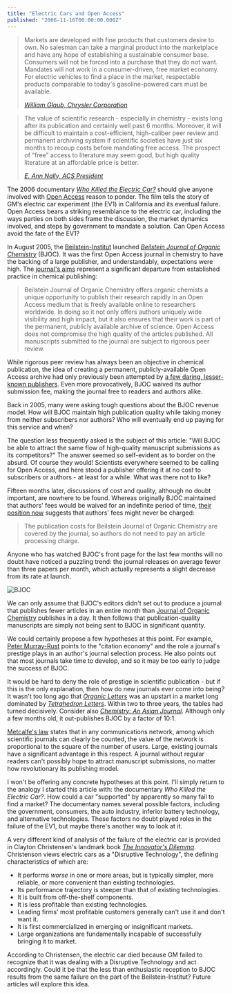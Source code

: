 ```yaml
---
title: "Electric Cars and Open Access"
published: "2006-11-16T00:00:00.000Z"
---
```


>Markets are developed with fine products that customers desire to own. No salesman can take a marginal product into the marketplace and have any hope of establishing a sustainable consumer base. Consumers will not be forced into a purchase that they do not want. Mandates will not work in a consumer-driven, free market economy. For electric vehicles to find a place in the market, respectable products comparable to today's gasoline-powered cars must be available.
>
><cite>[William Glaub, Chrysler Corporation](http://www.amazon.com/exec/obidos/tg/detail/-/0060521996/qid=1101756443/sr=8-1/ref=pd_ka_1/102-0228227-9568947?v=glance&amp;s=books&amp;n=507846)</cite>
    
>The value of scientific research - especially in chemistry - exists long after its publication and certainly well past 6 months. Moreover, it will be difficult to maintain a cost-efficient, high-caliber peer review and permanent archiving system if scientific societies have just six months to recoup costs before mandating free access. The prospect of “free” access to literature may seem good, but high quality literature at an affordable price is better.
>
><cite>[E. Ann Nally, ACS President](http://acswebcontent.acs.org/announcement/open_access.html)</cite>

The 2006 documentary <a href="http://www.sonyclassics.com/whokilledtheelectriccar/">*Who Killed the Electric Car?*</a> should give anyone involved with <a href="http://www.earlham.edu/~peters/fos/overview.htm">Open Access</a> reason to ponder. The film tells the story of GM's electric car experiment (the EV1) in California and its eventual failure. Open Access bears a striking resemblance to the electric car, including the ways parties on both sides frame the discussion, the market dynamics involved, and steps by government to mandate a solution. Can Open Access avoid the fate of the EV1?

In August 2005, the <a href="http://www.beilstein-institut.de/">Beilstein-Institut</a> launched <a href="http://bjoc.beilstein-journals.org/home/">*Beilstein Journal of Organic Chemistry*</a> (BJOC). It was the first Open Access journal in chemistry to have the backing of a large publisher, and understandably, expectations were high. The <a href="http://bjoc.beilstein-journals.org/info/about/">journal's aims</a> represent a significant departure from established practice in chemical publishing:

> Beilstein Journal of Organic Chemistry offers organic chemists a unique opportunity to publish their research rapidly in an Open Access medium that is freely available online to researchers worldwide. In doing so it not only offers authors uniquely wide visibility and high impact, but it also ensures that their work is part of the permanent, publicly available archive of science. Open Access does not compromise the high quality of the articles published. All manuscripts submitted to the journal are subject to rigorous peer review.

While rigorous peer review has always been an objective in chemical publication, the idea of creating a permanent, publicly-available Open Access archive had only previously been attempted by <a href="http://depth-first.com/articles/2006/10/18/disruptive-innovation-in-scientific-publishing-directory-of-open-access-journals">a few daring, lesser-known publishers</a>. Even more provocatively, BJOC waived its author submission fee, making the journal free to readers and authors alike.

Back in 2005, many were asking tough questions about the BJOC revenue model. How will BJOC maintain high publication quality while taking money from neither subscribers nor authors? Who will eventually end up paying for this service and when?

The question less frequently asked is the subject of this article: "Will BJOC be able to attract the same flow of high-quality manuscript submissions as its competitors?" The answer seemed so self-evident as to border on the absurd. Of course they would! Scientists everywhere seemed to be calling for Open Access, and here stood a publisher offering it at no cost to subscribers or authors - at least for a while. What was there not to like?

Fifteen months later, discussions of cost and quality, although no doubt important, are nowhere to be found. Whereas originally BJOC maintained that authors' fees would be waived for an indefinite period of time, <a href="http://bjoc.beilstein-journals.org/info/faq/?question=cost">their position now</a> suggests that authors' fees might never be charged:

> The publication costs for Beilstein Journal of Organic Chemistry are covered by the journal, so authors do not need to pay an article processing charge.

Anyone who has watched BJOC's front page for the last few months will no doubt have noticed a puzzling trend: the journal releases on average fewer than three papers per month, which actually represents a slight decrease from its rate at launch.

![BJOC](/images/posts/20061116/bjoc.png "BJOC")

We can only assume that BJOC's editors didn't set out to produce a journal that publishes fewer articles in an entire month than <a href="http://pubs3.acs.org/acs/journals/toc.page?incoden=joceah&amp;indecade=0&amp;involume=0&amp;inissue=0">Journal of Organic Chemistry</a> publishes in a day. It then follows that publication-quality manuscripts are simply not being sent to BJOC in significant quantity.

We could certainly propose a few hypotheses at this point. For example, <a href="http://wwmm.ch.cam.ac.uk/blogs/murrayrust/?p=167">Peter Murray-Rust</a> points to the "citation economy" and the role a journal's prestige plays in an author's journal selection process. He also points out that most journals take time to develop, and so it may be too early to judge the success of BJOC.

It would be hard to deny the role of prestige in scientific publication - but if this is the only explanation, then how do new journals ever come into being? It wasn't too long ago that <a href="http://pubs.acs.org/journals/orlef7/index.html">*Organic Letters*</a> was an upstart in a market long dominated by <a href="http://www.elsevier.com/wps/find/journaldescription.cws_home/233/description#description">*Tetrahedron Letters*</a>. Within two to three years, the tables had turned decisively. Consider also <a href="http://www.wiley-vch.de/publish/en/journals/alphabeticIndex/2451/?sID=b2394ec055ead9d0bd399035bb516be9">*Chemistry: An Asian Journal*</a>. Although only a few months old, it out-publishes BJOC by a factor of 10:1.

<a href="http://en.wikipedia.org/wiki/Metcalfe's_law">Metcalfe's law</a> states that in any communications network, among which scientific journals can clearly be counted, the value of the network is proportional to the square of the number of users. Large, existing journals have a significant advantage in this respect. A journal without regular readers can't possibly hope to attract manuscript submissions, no matter how revolutionary its publishing model.

I won't be offering any concrete hypotheses at this point. I'll simply return to the analogy I started this article with: the documentary *Who Killed the Electric Car?*. How could a car "supported" by apparently so many fail to find a market? The documentary names several possible factors, including the government, consumers, the auto industry, inferior battery technology, and alternative technologies. These factors no doubt played roles in the failure of the EV1, but maybe there's another way to look at it.

A very different kind of analysis of the failure of the electric car is provided in Clayton Christensen's landmark book <a href="http://www.amazon.com/exec/obidos/tg/detail/-/0060521996/qid=1101756443/sr=8-1/ref=pd_ka_1/102-0228227-9568947?v=glance&amp;s=books&amp;n=507846">*The Innovator's Dilemma*</a>. Christenson views electric cars as a "Disruptive Technology", the defining characteristics of which are:

- It performs *worse* in one or more areas, but is typically simpler, more reliable, or more convenient than existing technologies.</li>
- Its performance trajectory is steeper than that of existing technologies.
- It is built from off-the-shelf components.
- It is less profitable than existing technologies.
- Leading firms' most profitable customers generally can't use it and don't want it.
- It is first commercialized in emerging or insignificant markets.
- Large organizations are fundamentally incapable of successfully bringing it to market.

According to Christensen, the electric car died because GM failed to recognize that it was dealing with a Disruptive Technology and act accordingly. Could it be that the less than enthusiastic reception to BJOC results from the same failure on the part of the Beilstein-Institut? Future articles will explore this idea.